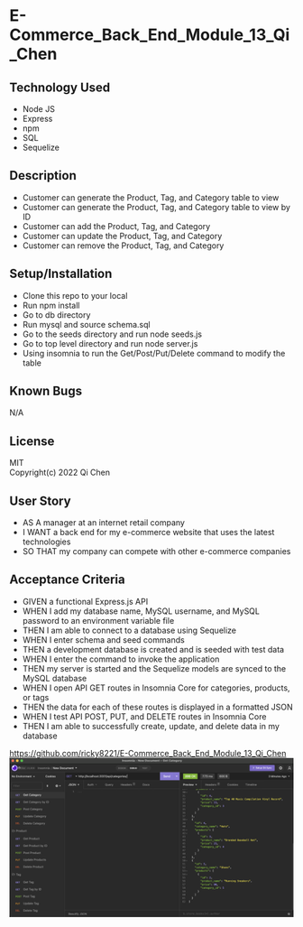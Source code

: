 # E-Commerce_Back_End_Module_13_Qi_Chen
 

 ## Technology Used
* Node JS
* Express
* npm
* SQL
* Sequelize

## Description
* Customer can generate the Product, Tag, and Category table to view
* Customer can generate the Product, Tag, and Category table to view by ID
* Customer can add the Product, Tag, and Category 
* Customer can update the Product, Tag, and Category 
* Customer can remove the Product, Tag, and Category 

## Setup/Installation
* Clone this repo to your local
* Run npm install
* Go to db directory
* Run mysql and source schema.sql
* Go to the seeds directory and run node seeds.js
* Go to top level directory and run node server.js
* Using insomnia to run the Get/Post/Put/Delete command to modify the table

## Known Bugs
N/A

## License
MIT<br>
Copyright(c) 2022 Qi Chen

## User Story
* AS A manager at an internet retail company
* I WANT a back end for my e-commerce website that uses the latest technologies
* SO THAT my company can compete with other e-commerce companies

## Acceptance Criteria
* GIVEN a functional Express.js API
* WHEN I add my database name, MySQL username, and MySQL password to an environment variable file
* THEN I am able to connect to a database using Sequelize
* WHEN I enter schema and seed commands
* THEN a development database is created and is seeded with test data
* WHEN I enter the command to invoke the application
* THEN my server is started and the Sequelize models are synced to the MySQL database
* WHEN I open API GET routes in Insomnia Core for categories, products, or tags
* THEN the data for each of these routes is displayed in a formatted JSON
* WHEN I test API POST, PUT, and DELETE routes in Insomnia Core
* THEN I am able to successfully create, update, and delete data in my database


https://github.com/ricky8221/E-Commerce_Back_End_Module_13_Qi_Chen
![](image/screenshot.png)